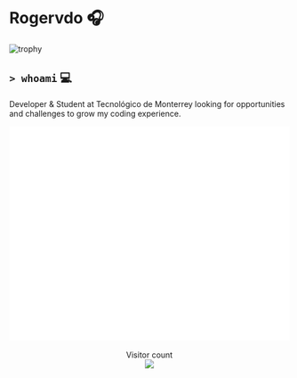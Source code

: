 # Rogervdo 🎧
![trophy](https://github-profile-trophy.vercel.app/?username=rogervdo&theme=onedark)

`> whoami` 💻
---
Developer & Student at Tecnológico de Monterrey looking for opportunities and challenges to grow my coding experience.


![Metrics](https://github.com/rogervdo/rogervdo/blob/main/github-metrics.svg)


<p align="center"> 
  Visitor count<br>
  <img src="https://profile-counter.glitch.me/rogervdo/count.svg" />
</p>
